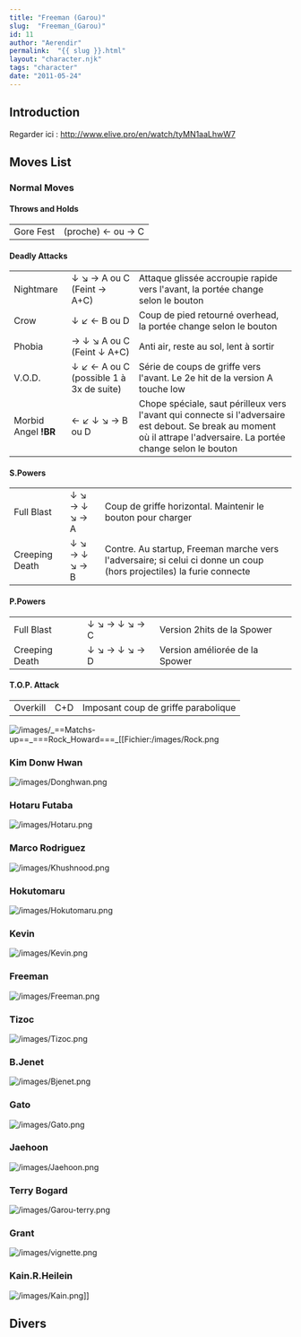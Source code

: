 ```yaml
---
title: "Freeman (Garou)"
slug:  "Freeman_(Garou)"
id: 11
author: "Aerendir"
permalink:  "{{ slug }}.html"
layout: "character.njk"
tags: "character"
date: "2011-05-24"
---
```


## Introduction

Regarder ici : <http://www.elive.pro/en/watch/tyMN1aaLhwW7>

## Moves List

### Normal Moves

#### Throws and Holds

|           |                   |
|-----------|-------------------|
| Gore Fest | (proche) ← ou → C |

#### Deadly Attacks

|                      |                                         |                                                                                                                                                                      |
|----------------------|-----------------------------------------|----------------------------------------------------------------------------------------------------------------------------------------------------------------------|
| Nightmare            | ↓ ↘ → A ou C (Feint → A+C)              | Attaque glissée accroupie rapide vers l'avant, la portée change selon le bouton                                                                                      |
| Crow                 | ↓ ↙ ← B ou D                            | Coup de pied retourné overhead, la portée change selon le bouton                                                                                                     |
| Phobia               | → ↓ ↘ A ou C (Feint ↓ A+C)              | Anti air, reste au sol, lent à sortir                                                                                                                                |
| V.O.D.               | ↓ ↙ ← A ou C (possible 1 à 3x de suite) | Série de coups de griffe vers l'avant. Le 2e hit de la version A touche low                                                                                          |
| Morbid Angel **!BR** | ← ↙ ↓ ↘ → B ou D                        | Chope spéciale, saut périlleux vers l'avant qui connecte si l'adversaire est debout. Se break au moment où il attrape l'adversaire. La portée change selon le bouton |

#### S.Powers

|                |               |                                                                                                                      |
|----------------|---------------|----------------------------------------------------------------------------------------------------------------------|
| Full Blast     | ↓ ↘ → ↓ ↘ → A | Coup de griffe horizontal. Maintenir le bouton pour charger                                                          |
| Creeping Death | ↓ ↘ → ↓ ↘ → B | Contre. Au startup, Freeman marche vers l'adversaire; si celui ci donne un coup (hors projectiles) la furie connecte |

#### P.Powers

|                |               |                                |
|----------------|---------------|--------------------------------|
| Full Blast     | ↓ ↘ → ↓ ↘ → C | Version 2hits de la Spower     |
| Creeping Death | ↓ ↘ → ↓ ↘ → D | Version améliorée de la Spower |

#### T.O.P. Attack

|          |     |                                     |
|----------|-----|-------------------------------------|
| Overkill | C+D | Imposant coup de griffe parabolique |

![](/images/_==Matchs-up==_===Rock_Howard===_[[Fichier:/images/Rock.png‎ "/images/_==Matchs-up==_===Rock_Howard===_[[Fichier:/images/Rock.png‎")

### Kim Donw Hwan

![](/images/Donghwan.png‎ "/images/Donghwan.png‎")

### Hotaru Futaba

![](/images/Hotaru.png‎ "/images/Hotaru.png‎")

### Marco Rodriguez

![](/images/Khushnood.png‎ "/images/Khushnood.png‎")

### Hokutomaru

![](/images/Hokutomaru.png "/images/Hokutomaru.png")

### Kevin

![](/images/Kevin.png‎ "/images/Kevin.png‎")

### Freeman

![](/images/Freeman.png‎ "/images/Freeman.png‎")

### Tizoc

![](/images/Tizoc.png‎ "/images/Tizoc.png‎")

### B.Jenet

![](/images/Bjenet.png‎ "/images/Bjenet.png‎")

### Gato

![](/images/Gato.png‎ "/images/Gato.png‎")

### Jaehoon

![](/images/Jaehoon.png‎ "/images/Jaehoon.png‎")

### Terry Bogard

![](/images/Garou-terry.png‎ "/images/Garou-terry.png‎")

### Grant

![](/images/vignette.png "/images/vignette.png")

### Kain.R.Heilein

![](/images/Kain.png‎ "/images/Kain.png‎")\]\]

## Divers
